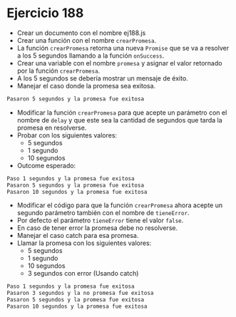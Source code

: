 # Ejercicio 188

- Crear un documento con el nombre ej188.js
- Crear una función con el nombre `crearPromesa`.
- La función `crearPromesa` retorna una nueva `Promise` que se va a resolver a los 5 segundos llamando a la función `onSuccess`.
- Crear una variable con el nombre `promesa` y asignar el valor retornado por la función `crearPromesa`.
- A los 5 segundos se debería mostrar un mensaje de éxito.
- Manejar el caso donde la promesa sea exitosa.

```bash
Pasaron 5 segundos y la promesa fue exitosa
```

- Modificar la función `crearPromesa` para que acepte un parámetro con el nombre de `delay` y que este sea la cantidad de segundos que tarda la promesa en resolverse.
- Probar con los siguientes valores:
  - 5 segundos
  - 1 segundo
  - 10 segundos
- Outcome esperado:

```bash
Paso 1 segundos y la promesa fue exitosa
Pasaron 5 segundos y la promesa fue exitosa
Pasaron 10 segundos y la promesa fue exitosa
```

- Modificar el código para que la función `crearPromesa` ahora acepte un segundo parámetro también con el nombre de `tieneError`.
- Por defecto el parámetro `tieneError` tiene el valor `false`.
- En caso de tener error la promesa debe no resolverse.
- Manejar el caso catch para esa promesa.
- Llamar la promesa con los siguientes valores:
  - 5 segundos
  - 1 segundo
  - 10 segundos
  - 3 segundos con error (Usando catch)

```bash
Paso 1 segundos y la promesa fue exitosa
Pasaron 3 segundos y la no promesa fue exitosa
Pasaron 5 segundos y la promesa fue exitosa
Pasaron 10 segundos y la promesa fue exitosa
```
